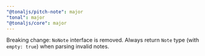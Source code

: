 ```yaml
---
"@tonaljs/pitch-note": major
"tonal": major
"@tonaljs/core": major
---
```


Breaking change: `NoNote` interface is removed. Always return `Note` type (with `empty: true`) when parsing invalid notes.
